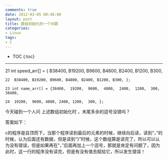 ```yaml
---
comments: true
date: 2012-03-05 00:46:00
layout: post
title: 数组初始化的一个问题
categories:
- Linux
tags:
- C
---
```



* TOC
{:toc}
<hr/>
    21 int speed_arr[] = { B38400, B19200, B9600, B4800, B2400, B1200, B300,

    22  B38400, B19200, B9600, B4800, B2400, B1200, B300, };

    23 int name_arr[] = {38400,  19200,  9600,  4800,  2400,  1200,  300, 38400,

    24  19200,  9600, 4800, 2400, 1200,  300, };

  


  


今天碰到一个人问 上述数组初始化时 ，末尾多余的逗号没错吗？

答案如下：
    
c的程序是自顶而下，当那个程序读到最后的元素的时候，继续向后读，读到“，”的时候，认为后面还有数据，但是读到“}”时候，这个数组算是读完了，所以可以认为没有错误，但是如果再在“，”后面再加上一个逗号，那就是肯定有问题了，因为此时，这一行的程序没有读完，但是有没有值去赋给它，所以发生错误！



